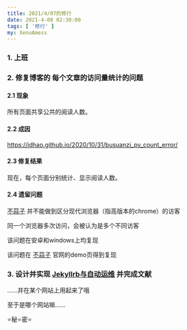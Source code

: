 ```yaml
---
title: 2021/4/07的修行
date: 2021-4-08 02:30:00
tags: [ '修行' ]
my: XenoAmess
---
```


### 1. 上班

### 2. 修复博客的 每个文章的访问量统计的问题

#### 2.1 现象

所有页面共享公共的阅读人数。

#### 2.2 成因

https://jdhao.github.io/2020/10/31/busuanzi_pv_count_error/

#### 2.3 修复结果

现在，每个页面分别统计、显示阅读人数。

#### 2.4 遗留问题

[不蒜子](http://busuanzi.ibruce.info/) 并不能做到区分现代浏览器（指高版本的chrome）的访客

同一个浏览器多次访问，会被认为是多个不同访客

该问题在安卓和windows上均复现

该问题在 [不蒜子](http://busuanzi.ibruce.info/) 官网的demo页得到复现

### 3. 设计并实现 [Jekyllrb与自动运维](/2021/04/07/20210407Jekyllrb与自动运维/) 并完成文献

……并在某个网站上用起来了哦

至于是哪个网站嘛……

⭐秘⭐密⭐
